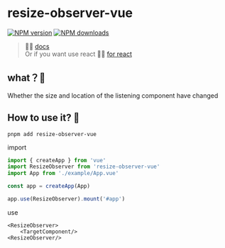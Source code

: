 # resize-observer-vue

[![NPM version](https://img.shields.io/npm/v/resize-observer-vue.svg?style=flat)](https://npmjs.org/package/resize-observer-vue)
[![NPM downloads](http://img.shields.io/npm/dm/resize-observer-vue.svg?style=flat)](https://npmjs.org/package/resize-observer-vue)

> 🏄‍♀️ [docs](https://gong9.github.io/resize-observer-vue/)   
Or if you want use react  🤸‍♂️ [for react](https://github.com/react-component/resize-observer)


## what？🙊

Whether the size and location of the listening component have changed

## How to use it? 🙈

`pnpm add resize-observer-vue`


import
```ts
import { createApp } from 'vue'
import ResizeObserver from 'resize-observer-vue'
import App from './example/App.vue'

const app = createApp(App)

app.use(ResizeObserver).mount('#app')
```

use
```vue
<ResizeObserver>
    <TargetComponent/>
<ResizeObserver/>
```
